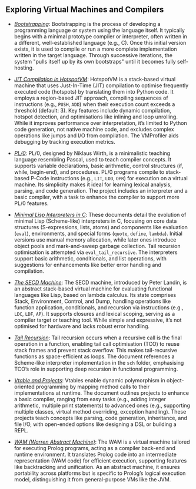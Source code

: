 
## Exploring Virtual Machines and Compilers

- *[Bootstrapping](./bootstrap/)*:
  Bootstrapping is the process of developing a programming language or system using the language
  itself. It typically begins with a minimal prototype compiler or interpreter, often written in
  a different, well-established language (e.g., C). Once this initial version exists, it is used
  to compile or run a more complete implementation written in the target language. Through successive
  iterations, the system "pulls itself up by its own bootstraps" until it becomes fully self-hosting.

- *[JIT Compilation in HotspotVM](./jit/)*:
  HotspotVM is a stack-based virtual machine that uses Just-In-Time (JIT) compilation to optimise
  frequently executed code (hotspots) by translating them into Python code. It employs a region-based
  JIT approach, compiling sequences of instructions (e.g., `PUSH`, `ADD`) when their execution
  count exceeds a threshold (default: 3). Key features include dynamic compilation, hotspot detection,
  and optimisations like inlining and loop unrolling. While it improves performance over interpretation,
  it’s limited to Python code generation, not native machine code, and excludes complex operations
  like jumps and I/O from compilation. The VMProfiler aids debugging by tracking execution metrics.

- *[PL/0](./pl0/)*:
  PL/0, designed by Niklaus Wirth, is a minimalistic teaching language resembling Pascal, used to teach
  compiler concepts. It supports variable declarations, basic arithmetic, control structures (if, while,
  begin-end), and procedures. PL/0 programs compile to stack-based P-Code instructions (e.g., `LIT`,
  `LOD`, `OPR`) for execution on a virtual machine. Its simplicity makes it ideal for learning lexical
  analysis, parsing, and code generation. The project includes an interpreter and a basic compiler, with
  a task to enhance the compiler to support more PL/0 features.

- *[Minimal Lisp Interpreters in C](./sch/)*:
  These documents detail the evolution of minimal Lisp (Scheme-like) interpreters in C, focusing on core
  data structures (S-expressions, lists, atoms) and components like evaluation (`eval`), environments,
  and special forms (`quote`, `define`, `lambda`). Initial versions use manual memory allocation, while
  later ones introduce object pools and mark-and-sweep garbage collection. Tail recursion optimisation
  is attempted via `eval_tail_recursive`. The interpreters support basic arithmetic, conditionals, and
  list operations, with suggestions for enhancements like better error handling and compilation.

- *[The SECD Machine](./secd/)*:
  The SECD machine, introduced by Peter Landin, is an abstract stack-based virtual machine for evaluating
  functional languages like Lisp, based on lambda calculus. Its state comprises Stack, Environment, Control,
  and Dump, handling operations like function application, conditionals, and recursion via instructions
  (e.g., `LDC`, `LDF`, `AP`). It supports closures and lexical scoping, serving as a compiler target or
  teaching tool. While simple and expressive, it’s not optimised for hardware and lacks robust error handling.

- *[Tail Recursion](./tail/)*:
  Tail recursion occurs when a recursive call is the final operation in a function, enabling tail call
  optimisation (TCO) to reuse stack frames and prevent stack overflow. This makes tail-recursive functions
  as space-efficient as loops. The document references a Scheme-like interpreter implementation in the
  `sch` folder, emphasising TCO’s role in supporting deep recursion in functional programming.

- *[Vtable and Projects](./vtable/)*:
  Vtables enable dynamic polymorphism in object-oriented programming by mapping method calls to their
  implementations at runtime. The document outlines projects to enhance a basic compiler, ranging from
  easy tasks (e.g., adding integer arithmetic, multiple print statements) to advanced ones (e.g., supporting
  multiple classes, virtual method overriding, exception handling). These projects teach concepts like
  parsing, code generation, inheritance, and file I/O, with open-ended options like designing a DSL
  or building a REPL.

- *[WAM (Warren Abstract Machine)](./wam/)*:
  The WAM is a virtual machine tailored for executing Prolog programs, acting as a compiler back-end
  and runtime environment. It translates Prolog code into an intermediate representation (WAM code)
  for efficient execution, supporting features like backtracking and unification. As an abstract machine,
  it ensures portability across platforms but is specific to Prolog’s logical execution model,
  distinguishing it from general-purpose VMs like the JVM.


